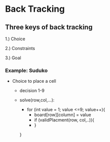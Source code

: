 # Back Tracking 

## Three keys of back tracking 
1.) Choice

2.) Constraints

3.) Goal


### Example: Suduko
* Choice to place a cell
	* decision 1-9
	* solve(row,col,...):
		* for (int value = 1; value <=9; value++){
			* board[row][column] = value
			* if (validPlacment(row, col,..)){
			* }

		}
		



